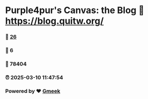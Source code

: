 # Purple4pur's Canvas: the Blog :link: https://blog.quitw.org/ 
### :page_facing_up: [26](https://blog.quitw.org//tag.html) 
### :speech_balloon: 6 
### :hibiscus: 78404 
### :alarm_clock: 2025-03-10 11:47:54 
### Powered by :heart: [Gmeek](https://github.com/Meekdai/Gmeek)
